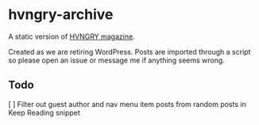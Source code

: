 # hvngry-archive

A static version of [HVNGRY magazine](https://hvngrymag.com).

Created as we are retiring WordPress. Posts are imported through a script so please open an issue or message me if anything seems wrong.

## Todo

[ ] Filter out guest author and nav menu item posts from random posts in Keep Reading snippet